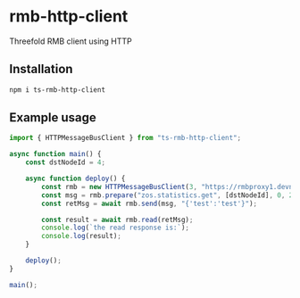 # rmb-http-client
Threefold RMB client using HTTP

## Installation

```bash
npm i ts-rmb-http-client
```

## Example usage

```js
import { HTTPMessageBusClient } from "ts-rmb-http-client";

async function main() {
    const dstNodeId = 4;

    async function deploy() {
        const rmb = new HTTPMessageBusClient(3, "https://rmbproxy1.devnet.grid.tf");
        const msg = rmb.prepare("zos.statistics.get", [dstNodeId], 0, 2);
        const retMsg = await rmb.send(msg, "{'test':'test'}");

        const result = await rmb.read(retMsg);
        console.log(`the read response is:`);
        console.log(result);
    }

    deploy();
}

main();

```